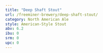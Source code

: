 ```yaml
---
title: "Deep Shaft Stout"
url: /freeminer-brewery/deep-shaft-stout/
category: North American Ale
style: American-Style Stout
abv: 6.2
ibu: 0
srm: 0
upc: 0
---
```


